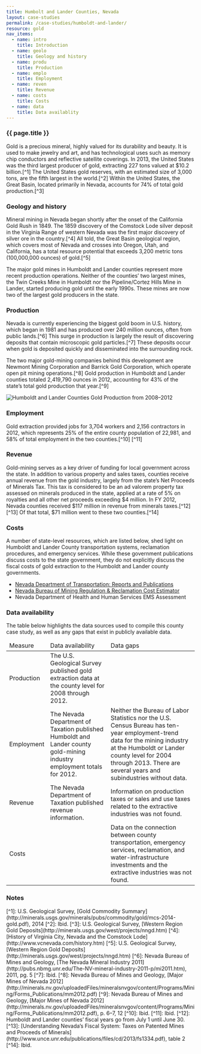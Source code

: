 ```yaml
---
title: Humbolt and Lander Counties, Nevada
layout: case-studies
permalink: /case-studies/humboldt-and-lander/
resource: gold
nav_items:
  - name: intro
    title: Introduction
  - name: geolo
    title: Geology and history
  - name: produ
    title: Production
  - name: emplo
    title: Employment
  - name: reven
    title: Revenue
  - name: costs
    title: Costs
  - name: data
    title: Data availablity
---
```


<h3><a name="intro" class="case_studies_content-heading js-cs_section">{{ page.title }}</a></h3>

Gold is a precious mineral, highly valued for its durability and beauty. It is used to make jewelry and art, and has technological uses such as memory chip conductors and reflective satellite coverings. In 2013, the United States was the third largest producer of gold, extracting 227 tons valued at $10.2 billion.[^1] The United States gold reserves, with an estimated size of 3,000 tons, are the fifth largest in the world.[^2] Within the United States, the Great Basin, located primarily in Nevada, accounts for 74% of total gold production.[^3]

<h3><a name="geolo" class="case_studies_content-heading js-cs_section">Geology and history</a></h3>

Mineral mining in Nevada began shortly after the onset of the California Gold Rush in 1849. The 1859 discovery of the Comstock Lode silver deposit in the Virginia Range of western Nevada was the first major discovery of silver ore in the country.[^4] All told, the Great Basin geological region, which covers most of Nevada and crosses into Oregon, Utah, and California, has a total resource potential that exceeds 3,200 metric tons (100,000,000 ounces) of gold.[^5]

The major gold mines in Humboldt and Lander counties represent more recent production operations. Neither of the counties’ two largest mines, the Twin Creeks Mine in Humboldt nor the Pipeline/Cortez Hills Mine in Lander, started producing gold until the early 1990s. These mines are now two of the largest gold producers in the state.

<h3><a name="produ" class="case_studies_content-heading js-cs_section">Production</a></h3>

Nevada is currently experiencing the biggest gold boom in U.S. history, which began in 1981 and has produced over 240 million ounces, often from public lands.[^6] This surge in production is largely the result of discovering deposits that contain microscopic gold particles.[^7] These deposits occur when gold is deposited quickly and disseminated into the surrounding rock.

The two major gold-mining companies behind this development are Newmont Mining Corporation and Barrick Gold Corporation, which operate open pit mining operations.[^8] Gold production in Humboldt and Lander counties totaled 2,419,790 ounces in 2012, accounting for 43% of the state’s total gold production that year.[^9]

<img src="{{ site.baseurl }}/img/counties/nv-humboldt-production.png" alt="Humboldt and Lander Counties Gold Production from 2008–2012" class="case_studies_content-graph">

<h3><a name="emplo" class="case_studies_content-heading js-cs_section">Employment</a></h3>

Gold extraction provided jobs for 3,704 workers and 2,156 contractors in 2012, which represents 25% of the entire county population of 22,981, and 58% of total employment in the two counties.[^10] [^11]

<h3><a name="reven" class="case_studies_content-heading js-cs_section">Revenue</a></h3>

Gold-mining serves as a key driver of funding for local government across the state. In addition to various property and sales taxes, counties receive annual revenue from the gold industry, largely from the state’s Net Proceeds of Minerals Tax. This tax is considered to be an ad valorem property tax assessed on minerals produced in the state, applied at a rate of 5% on royalties and all other net proceeds exceeding $4 million. In FY 2012, Nevada counties received $117 million in revenue from minerals taxes.[^12] [^13] Of that total, $71 million went to these two counties.[^14]

<h3><a name="costs" class="case_studies_content-heading js-cs_section">Costs</a></h3>

A number of state-level resources, which are listed below, shed light on Humboldt and Lander County transportation systems, reclamation procedures, and emergency services. While these government publications discuss costs to the state government, they do not explicitly discuss the fiscal costs of gold extraction to the Humboldt and Lander county governments.

<ul>
	<li><a href="http://www.nevadadot.com/Documents/Reports_and_Publications.aspx">Nevada Department of Transportation: Reports and Publications</a></li>
	<li><a href="http://ndep.nv.gov/bmrr/cost.htm">Nevada Bureau of Mining Regulation & Reclamation Cost Estimator</a></li>
	<li>Nevada Department of Health and Human Services EMS Assessment</a></li>
</ul>

<h3><a name="data" class="case_studies_content-heading js-cs_section">Data availability</a></h3>

The table below highlights the data sources used to compile this county case study, as well as any gaps that exist in publicly available data.

<table>
  <thead>
    <tr>
      <td>Measure</td>
      <td>Data availability</td>
      <td>Data gaps</td>
    </tr>
  </thead>
  <tbody>
    <tr>
      <td>Production</td>
      <td>The U.S. Geological Survey published gold extraction data at the county level for 2008 through 2012.</td>
      <td></td>
    </tr>
    <tr>
      <td>Employment</td>
      <td>The Nevada Department of Taxation published Humboldt and Lander county gold-mining industry employment totals for 2012.</td>
      <td>Neither the Bureau of Labor Statistics nor the U.S. Census Bureau has ten-year employment-trend data for the mining industry at the Humboldt or Lander county level for 2004 through 2013. There are several years and subindustries without data.</td>
    </tr>
    <tr>
      <td>Revenue</td>
      <td>The Nevada Department of Taxation published revenue information.</td>
      <td>Information on production taxes or sales and use taxes related to the extractive industries was not found.</td>
    </tr>
    <tr>
      <td>Costs</td>
      <td></td>
      <td>Data on the connection between county transportation, emergency services, reclamation, and water-infrastructure investments and the extractive industries was not found.</td>
    </tr>
  </tbody>
</table>

<h3 class="case_studies_content-heading">Notes</h3>
[^1]: U.S. Geological Survey, [Gold Commodity Summary](http://minerals.usgs.gov/minerals/pubs/commodity/gold/mcs-2014-gold.pdf), 2014
[^2]: Ibid.
[^3]: U.S. Geological Survey, [Western Region Gold Deposits](http://minerals.usgs.gov/west/projects/nngd.htm)
[^4]: [History of Virginia City, Nevada and the Comstock Lode](http://www.vcnevada.com/history.htm)
[^5]: U.S. Geological Survey, [Western Region Gold Deposits](http://minerals.usgs.gov/west/projects/nngd.htm)
[^6]: Nevada Bureau of Mines and Geology, [The Nevada Mineral Industry 2011](http://pubs.nbmg.unr.edu/The-NV-mineral-industry-2011-p/mi2011.htm), 2011, pg. 5
[^7]: Ibid.
[^8]: Nevada Bureau of Mines and Geology, [Major Mines of Nevada 2012](http://minerals.nv.gov/uploadedFiles/mineralsnvgov/content/Programs/Mining/Forms_Publications/mm2012.pdf)
[^9]: Nevada Bureau of Mines and Geology, [Major Mines of Nevada 2012](http://minerals.nv.gov/uploadedFiles/mineralsnvgov/content/Programs/Mining/Forms_Publications/mm2012.pdf), p. 6–7, 12
[^10]: Ibid.
[^11]: Ibid.
[^12]: Humboldt and Lander counties’ fiscal years go from July 1 until June 30.
[^13]: [Understanding Nevada’s Fiscal System: Taxes on Patented Mines and Proceeds of Minerals](http://www.unce.unr.edu/publications/files/cd/2013/fs1334.pdf), table 2
[^14]: Ibid.
